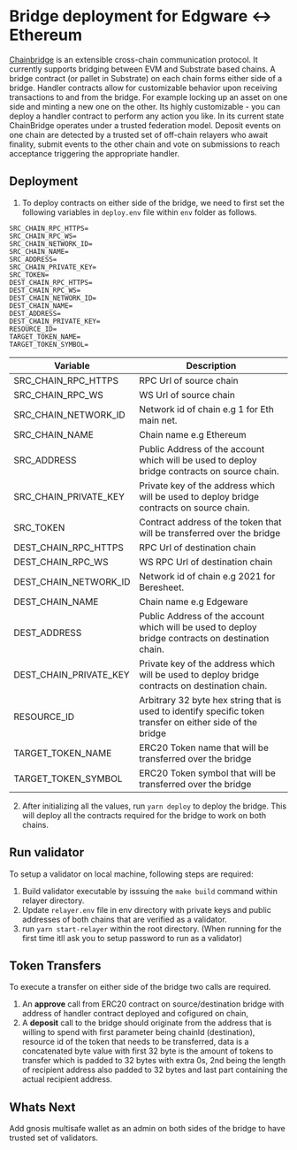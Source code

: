 #  Bridge deployment for Edgware <-> Ethereum  
[Chainbridge](https://github.com/ChainSafe/ChainBridge) is an extensible cross-chain communication protocol. It currently supports bridging between EVM and Substrate based chains.
A bridge contract (or pallet in Substrate) on each chain forms either side of a bridge. Handler contracts allow for customizable behavior upon receiving transactions to and from the bridge. For example locking up an asset on one side and minting a new one on the other. Its highly customizable - you can deploy a handler contract to perform any action you like.
In its current state ChainBridge operates under a trusted federation model. Deposit events on one chain are detected by a trusted set of off-chain relayers who await finality, submit events to the other chain and vote on submissions to reach acceptance triggering the appropriate handler.  

##  Deployment
1. To deploy contracts on either side of the bridge, we need to first set the following variables in ```deploy.env``` file within ```env``` folder as follows.
```
SRC_CHAIN_RPC_HTTPS=
SRC_CHAIN_RPC_WS=
SRC_CHAIN_NETWORK_ID=
SRC_CHAIN_NAME=
SRC_ADDRESS=
SRC_CHAIN_PRIVATE_KEY=
SRC_TOKEN=
DEST_CHAIN_RPC_HTTPS=
DEST_CHAIN_RPC_WS=
DEST_CHAIN_NETWORK_ID=
DEST_CHAIN_NAME=
DEST_ADDRESS=
DEST_CHAIN_PRIVATE_KEY=
RESOURCE_ID=
TARGET_TOKEN_NAME=
TARGET_TOKEN_SYMBOL=
```
| Variable | Description |
| ----------- | ----------- |
| SRC_CHAIN_RPC_HTTPS | RPC Url of source chain |
| SRC_CHAIN_RPC_WS | WS Url of source chain |
| SRC_CHAIN_NETWORK_ID | Network id of chain e.g 1 for Eth main net. |
| SRC_CHAIN_NAME | Chain name e.g Ethereum |
| SRC_ADDRESS | Public Address of the account which will be used to deploy bridge contracts on source chain. |
| SRC_CHAIN_PRIVATE_KEY | Private key of the address which will be used to deploy bridge contracts on source chain. |
| SRC_TOKEN | Contract address of the token that will be transferred over the bridge |
| DEST_CHAIN_RPC_HTTPS | RPC Url of destination chain |
| DEST_CHAIN_RPC_WS | WS RPC Url of destination chain |
| DEST_CHAIN_NETWORK_ID | Network id of chain e.g 2021 for Beresheet. |
| DEST_CHAIN_NAME | Chain name e.g Edgeware |
| DEST_ADDRESS | Public Address of the account which will be used to deploy bridge contracts on destination chain. |
| DEST_CHAIN_PRIVATE_KEY | Private key of the address which will be used to deploy bridge contracts on destination chain. |
| RESOURCE_ID | Arbitrary 32 byte hex string that is used to identify specific token transfer on either side of the bridge|
| TARGET_TOKEN_NAME | ERC20 Token name that will be transferred over the bridge |
| TARGET_TOKEN_SYMBOL | ERC20 Token symbol that will be transferred over the bridge |

2. After initializing all the values, run ```yarn deploy``` to deploy the bridge. This will deploy all the contracts required for the bridge to work on both chains.

## Run validator
To setup a validator on local machine, following steps are required:

1. Build validator executable by isssuing the ```make build``` command within relayer directory.
2. Update ```relayer.env``` file in env directory with private keys and public addresses of both chains that are verified as a validator.
3. run ```yarn start-relayer``` within the root directory. (When running for the first time itll ask you to setup password to run as a validator)

##  Token Transfers

To execute a transfer on either side of the bridge two calls are required.
1. An **approve** call from ERC20 contract on source/destination bridge with address of handler contract deployed and cofigured on chain,
2. A **deposit** call to the bridge should originate from the address that is willing to spend with first parameter being chainId (destination), resource id of the token that needs to be transferred, data is a concatenated byte value with first 32 byte is the amount of tokens to transfer which is padded to 32 bytes with extra 0s, 2nd being the length of recipient address also padded to 32 bytes and last part containing the actual recipient address.

##  Whats Next
Add gnosis multisafe wallet as an admin on both sides of the bridge to have trusted set of validators.